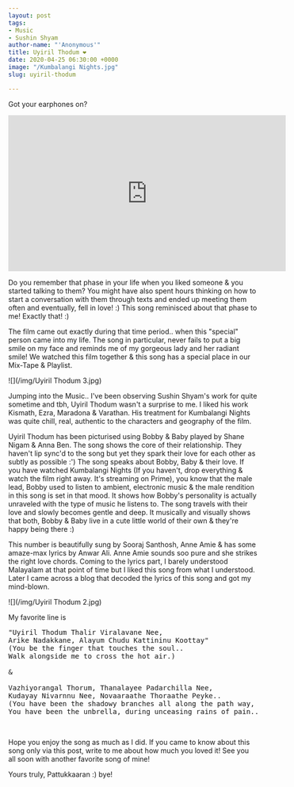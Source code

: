 ```yaml
---
layout: post
tags:
- Music
- Sushin Shyam
author-name: "'Anonymous'"
title: Uyiril Thodum ❤️
date: 2020-04-25 06:30:00 +0000
image: "/Kumbalangi Nights.jpg"
slug: uyiril-thodum

---
```

Got your earphones on?

<iframe width="560" height="315" src="https://www.youtube.com/embed/ZKhOs_Pc_7s" frameborder="0" allow="accelerometer; autoplay; encrypted-media; gyroscope; picture-in-picture" allowfullscreen></iframe>

Do you remember that phase in your life when you liked someone & you started talking to them? You might have also spent hours thinking on how to start a conversation with them through texts and ended up meeting them often and eventually, fell in love! :) This song reminisced about that phase to me! Exactly that! :)

The film came out exactly during that time period.. when this "special" person came into my life. The song in particular, never fails to put a big smile on my face and reminds me of my gorgeous lady and her radiant smile! We watched this film together & this song has a special place in our Mix-Tape & Playlist.

![](/img/Uyiril Thodum 3.jpg)

Jumping into the Music.. I've been observing Sushin Shyam's work for quite sometime and tbh, Uyiril Thodum wasn't a surprise to me.  I liked his work Kismath, Ezra, Maradona & Varathan. His treatment for Kumbalangi Nights was quite chill, real, authentic to the characters and geography of the film.

Uyiril Thodum has been picturised using Bobby & Baby played by Shane Nigam & Anna Ben. The song shows the core of their relationship. They haven't lip sync'd to the song but yet they spark their love for each other as subtly as possible :') The song speaks about Bobby, Baby & their love. If you have watched Kumbalangi Nights (If you haven't, drop everything & watch the film right away. It's streaming on Prime), you know that the male lead, Bobby used to listen to ambient, electronic music & the male rendition in this song is set in that mood. It shows how Bobby's personality is actually unraveled with the type of music he listens to. The song travels with their love and slowly becomes gentle and deep. It musically and visually shows that both, Bobby & Baby live in a cute little world of their own & they're happy being there :)

This number is beautifully sung by Sooraj Santhosh, Anne Amie & has some amaze-max lyrics by Anwar Ali. Anne Amie sounds soo pure and she strikes the right love chords. Coming to the lyrics part, I barely understood Malayalam at that point of time but I liked this song from what I understood. Later I came across a blog that decoded the lyrics of this song and got my mind-blown.

![](/img/Uyiril Thodum 2.jpg)

My favorite line is
<pre>
"Uyiril Thodum Thalir Viralavane Nee,
Arike Nadakkane, Alayum Chudu Kattininu Koottay"
(You be the finger that touches the soul..
Walk alongside me to cross the hot air.)

&

Vazhiyorangal Thorum, Thanalayee Padarchilla Nee,
Kudayay Nivarnnu Nee, Novaaraathe Thoraathe Peyke..  
(You have been the shadowy branches all along the path way,
You have been the unbrella, during unceasing rains of pain..)
</pre>
<br>

Hope you enjoy the song as much as I did. If you came to know about this song only via this post, write to me about how much you loved it! See you all soon with another favorite song of mine!

Yours truly, Pattukkaaran :) bye!